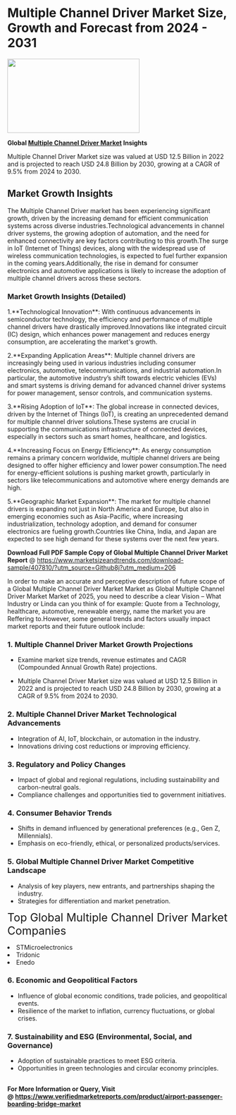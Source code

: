 <H1>Multiple Channel Driver Market Size, Growth and Forecast from 2024 - 2031</H1><img class="aligncenter size-medium wp-image-584254" src="https://thirdeyenews.in/wp-content/uploads/2024/09/Global-Market-Research-300x168.jpeg" alt="" width="300" height="168" /><p><strong>Global&nbsp;<a href="https://www.marketsizeandtrends.com/download-sample/407810/?utm_source=Github8j?utm_medium=206">Multiple Channel Driver Market</a> Insights</strong></p><p>Multiple Channel Driver Market size was valued at USD 12.5 Billion in 2022 and is projected to reach USD 24.8 Billion by 2030, growing at a CAGR of 9.5% from 2024 to 2030.</p><p><h2>Market Growth Insights</h2> <p>The Multiple Channel Driver market has been experiencing significant growth, driven by the increasing demand for efficient communication systems across diverse industries.Technological advancements in channel driver systems, the growing adoption of automation, and the need for enhanced connectivity are key factors contributing to this growth.The surge in IoT (Internet of Things) devices, along with the widespread use of wireless communication technologies, is expected to fuel further expansion in the coming years.Additionally, the rise in demand for consumer electronics and automotive applications is likely to increase the adoption of multiple channel drivers across these sectors.</p> <h3>Market Growth Insights (Detailed)</h3> <p>1.**Technological Innovation**: With continuous advancements in semiconductor technology, the efficiency and performance of multiple channel drivers have drastically improved.Innovations like integrated circuit (IC) design, which enhances power management and reduces energy consumption, are accelerating the market's growth.</p> <p>2.**Expanding Application Areas**: Multiple channel drivers are increasingly being used in various industries including consumer electronics, automotive, telecommunications, and industrial automation.In particular, the automotive industry’s shift towards electric vehicles (EVs) and smart systems is driving demand for advanced channel driver systems for power management, sensor controls, and communication systems.</p> <p>3.**Rising Adoption of IoT**: The global increase in connected devices, driven by the Internet of Things (IoT), is creating an unprecedented demand for multiple channel driver solutions.These systems are crucial in supporting the communications infrastructure of connected devices, especially in sectors such as smart homes, healthcare, and logistics.</p> <p>4.**Increasing Focus on Energy Efficiency**: As energy consumption remains a primary concern worldwide, multiple channel drivers are being designed to offer higher efficiency and lower power consumption.The need for energy-efficient solutions is pushing market growth, particularly in sectors like telecommunications and automotive where energy demands are high.</p> <p>5.**Geographic Market Expansion**: The market for multiple channel drivers is expanding not just in North America and Europe, but also in emerging economies such as Asia-Pacific, where increasing industrialization, technology adoption, and demand for consumer electronics are fueling growth.Countries like China, India, and Japan are expected to see high demand for these systems over the next few years.</p> <p><span class=""><strong>Download Full PDF Sample Copy of Global Multiple Channel Driver Market Report</strong> @ <a href="https://www.marketsizeandtrends.com/download-sample/407810/?utm_source=Github8j?utm_medium=206" target="_blank">https://www.marketsizeandtrends.com/download-sample/407810/?utm_source=Github8j?utm_medium=206</a></span></p><p>In order to make an accurate and perceptive description of future scope of a Global&nbsp;Multiple Channel Driver Market Market as Global&nbsp;Multiple Channel Driver Market Market of 2025, you need to describe a clear Vision &ndash; What Industry or Linda can you think of for example: Quote from a Technology, healthcare, automotive, renewable energy, name the market you are Reffering to.However, some general trends and factors usually impact market reports and their future outlook include:</p><h3>1.&nbsp;<strong>Multiple Channel Driver Market Growth Projections</strong></h3><ul><li>Examine market size trends, revenue estimates and CAGR (Compounded Annual Growth Rate) projections.</li><li><p>Multiple Channel Driver Market size was valued at USD 12.5 Billion in 2022 and is projected to reach USD 24.8 Billion by 2030, growing at a CAGR of 9.5% from 2024 to 2030.</p></li></ul><h3>2.&nbsp;<strong>Multiple Channel Driver Market Technological Advancements</strong></h3><ul><li>Integration of AI, IoT, blockchain, or automation in the industry.</li><li>Innovations driving cost reductions or improving efficiency.</li></ul><h3>3.&nbsp;<strong>Regulatory and Policy Changes</strong></h3><ul><li>Impact of global and regional regulations, including sustainability and carbon-neutral goals.</li><li>Compliance challenges and opportunities tied to government initiatives.</li></ul><h3>4.&nbsp;<strong>Consumer Behavior Trends</strong></h3><ul><li>Shifts in demand influenced by generational preferences (e.g., Gen Z, Millennials).</li><li>Emphasis on eco-friendly, ethical, or personalized products/services.</li></ul><h3>5.&nbsp;<strong>Global Multiple Channel Driver Market Competitive Landscape</strong></h3><ul><li>Analysis of key players, new entrants, and partnerships shaping the industry.</li><li>Strategies for differentiation and market penetration.</li></ul><p data-pm-slice="1 1 []"><span style="color: inherit; font-family: inherit; font-size: 25px;">Top Global Multiple Channel Driver Market Companies</span></p><div class="" data-test-id=""><p><li>STMicroelectronics</li><li> Tridonic</li><li> Enedo</li></p></div><h3>6.&nbsp;<strong>Economic and Geopolitical Factors</strong></h3><ul><li>Influence of global economic conditions, trade policies, and geopolitical events.</li><li>Resilience of the market to inflation, currency fluctuations, or global crises.</li></ul><h3>7.&nbsp;<strong>Sustainability and ESG (Environmental, Social, and Governance)</strong></h3><ul><li>Adoption of sustainable practices to meet ESG criteria.</li><li>Opportunities in green technologies and circular economy principles.</li></ul><h2><strong style="font-size: 14px;">For More Information or Query, Visit @&nbsp;</strong><a style="background-color: #ffffff; font-size: 14px;" href="https://www.marketsizeandtrends.com/report/multiple-channel-driver-market/" target="_blank">https://www.verifiedmarketreports.com/product/airport-passenger-boarding-bridge-market</a></h2>